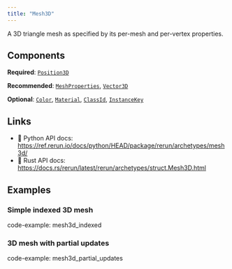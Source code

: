 ```yaml
---
title: "Mesh3D"
---
```


A 3D triangle mesh as specified by its per-mesh and per-vertex properties.

## Components

**Required**: [`Position3D`](../components/position3d.md)

**Recommended**: [`MeshProperties`](../components/mesh_properties.md), [`Vector3D`](../components/vector3d.md)

**Optional**: [`Color`](../components/color.md), [`Material`](../components/material.md), [`ClassId`](../components/class_id.md), [`InstanceKey`](../components/instance_key.md)

## Links
 * 🐍 Python API docs: https://ref.rerun.io/docs/python/HEAD/package/rerun/archetypes/mesh3d/
 * 🦀 Rust API docs: https://docs.rs/rerun/latest/rerun/archetypes/struct.Mesh3D.html

## Examples

### Simple indexed 3D mesh

code-example: mesh3d_indexed

### 3D mesh with partial updates

code-example: mesh3d_partial_updates

